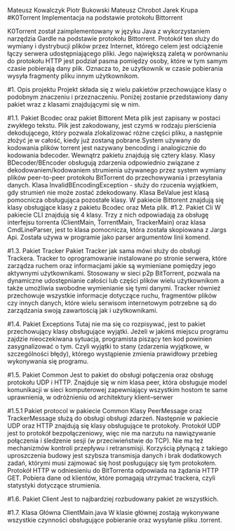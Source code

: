 Mateusz Kowalczyk
Piotr Bukowski
Mateusz Chrobot
Jarek Krupa
#K0Torrent 
 Implementacja na podstawie protokołu Bittorrent

K0Torrent został zaimplementowany w języku Java z wykorzystaniem narzędzia Gardle na podstawie protokołu Bittorrent. Protokół ten służy do wymiany i dystrybucji plików przez Internet, którego celem jest odciążenie łączy serwera udostępniającego pliki. Jego największą zaletą w porównaniu do protokołu HTTP jest podział pasma pomiędzy osoby, które w tym samym czasie pobierają dany plik. Oznacza to, że użytkownik w czasie pobierania wysyła fragmenty pliku innym użytkownikom.

#1. Opis projektu
Projekt składa się z wielu pakietów przechowujące klasy o podobnym znaczeniu i przeznaczeniu. Poniżej zostanie przedstawiony dany pakiet wraz z klasami znajdującymi się  w nim. 

#1.1. Pakiet Bcodec oraz pakiet Bittorent
Meta plik jest zapisany w postaci zwykłego tekstu. Plik jest zakodowany, jest czymś w rodzaju pierścienia dekodującego, który pozwala zlokalizować różne części pliku, a następnie złożyć je w całość, kiedy już zostaną pobrane.System używany do kodowania plików torrent jest nazywany bencoding i analogicznie do kodowania bdecoder. Wewnątrz pakietu znajdują się cztery klasy. Klasy BDecoder/BEncoder obsługują zdarzenia odpowiednio związane z dekodowaniem/kodowaniem strumienia używanego przez system wymiany plików peer-to-peer protokołu BitTorrent do przechowywania i przesyłania danych. Klasa InvalidBEncodingException - służy do rzucenia wyjątkiem, gdy strumień nie może zostać zdekodowany. Klasa BeValue jest klasą pomocnicza obsługująca pozostałe klasy. W pakiecie Bittorent znajdują się klasy obsługjące klasy z pakietu Bcodec oraz Meta plik.
#1.2. Pakiet Cli
W pakiecie CLI znajdują się 4 klasy. Trzy z nich odpowiadają za obsługę interfejsu torrenta (ClientMain, TorrentMain, TrackerMain) oraz klasa CmdLineParser, jest to klasa pomocnicza, która została skopiowana z Jargs Api. Została używa w programie jako parser argumentów linii komend.

#1.3. Pakiet Tracker
Pakiet Tracker jak sama mówi służy do obsługi Trackera. Tracker to oprogramowanie instalowane po stronie serwera, które zarządza ruchem oraz informacjami jakie są wymieniane pomiędzy jego aktywnymi użytkownikami. Stosowany w sieci p2p BitTorrent, pozwala na dynamiczne udostępnianie całości lub części plików wielu użytkownikom a także umożliwia swobodne wymienianie się tymi danymi. Tracker również przechowuje wszystkie informacje dotyczące ruchu, fragmentów plików czy innych danych, które wielu serwisom internetowym potrzebne są do zarządzania swoją zawartością jak i użytkownikami.

#1.4. Pakiet Exceptions
Tutaj nie ma się co rozpisywać, jest to pakiet przechowujący klasy obsługujące wyjątki. Jeżeli w jakimś miejscu programu zajdzie nieoczekiwana sytuacja, programista piszący ten kod powinien zasygnalizować o tym. Czyli wyjątki to stany (zdarzenia wyjątkowe, w szczególności błędy), którego wystąpienie zmienia prawidłowy przebieg wykonywania się programu.

#1.5. Pakiet Common
Jest to pakiet do obsługi połączenia oraz obsługę protokołu UDP i HTTP. Znajduje się w nim klasa peer, która obsługuje model komunikacji w sieci komputerowej zapewniający wszystkim hostom te same uprawnienia, w odróżnieniu od architektury klient–serwer

#1.5.1 Pakiet protocol w pakiecie Common
Klasy PeerMessage oraz TrackerMessage służą do obsługi obsługi zdarzeń. Następnie w pakiecie UDP oraz HTTP znajdują się klasy obsługujące te protokoły. 
Protokół UDP  jest to protokół bezpołączeniowy, więc nie ma narzutu na nawiązywanie połączenia i śledzenie sesji (w przeciwieństwie do TCP). Nie ma też mechanizmów kontroli przepływu i retransmisji. Korzyścią płynącą z takiego uproszczenia budowy jest szybsza transmisja danych i brak dodatkowych zadań, którymi musi zajmować się host posługujący się tym protokołem. 
	Protokół HTTP w odniesieniu do BitTorrenta odpowiada na żądania HTTP GET. Pobiera dane od klientów, które pomagają utrzymać trackera, czyli statystyki dotyczące strumienia.

#1.6. Pakiet Client
Jest to najbardziej rozbudowany pakiet ze wszystkich. 

#1.7. Klasa Główna ClientMain.java
W klasie głównej zostają wykonywane wszystkie czynności obsługujące pobieranie oraz wysyłanie pliku .torrent.
